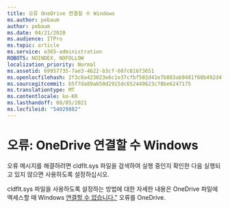 ```yaml
---
title: 오류 OneDrive 연결할 수 Windows
ms.author: pebaum
author: pebaum
ms.date: 04/21/2020
ms.audience: ITPro
ms.topic: article
ms.service: o365-administration
ROBOTS: NOINDEX, NOFOLLOW
localization_priority: Normal
ms.assetid: 69957735-7ae3-4622-b3cf-607c816f3651
ms.openlocfilehash: 2f3c8a423023e6c1e37cfbf502d41e7b883ab9481f60b492d4fc5f3bdc0b8619
ms.sourcegitcommit: b5f7da89a650d2915dc652449623c78be6247175
ms.translationtype: MT
ms.contentlocale: ko-KR
ms.lasthandoff: 08/05/2021
ms.locfileid: "54029882"
---
```

# <a name="error-onedrive-cannot-connect-to-windows"></a>오류: OneDrive 연결할 수 Windows

오류 메시지를 해결하려면 cldflt.sys 파일을 검색하여 실행 중인지 확인한 다음 실행되고 있지 않으면 사용하도록 설정하십시오. 
  
cldflt.sys 파일을 사용하도록 설정하는 방법에 대한 자세한 내용은 OneDrive 파일에 액세스할 때 Windows [연결할 수 없습니다."](https://go.microsoft.com/fwlink/?Linkid=2031032) 오류를 OneDrive.
  

